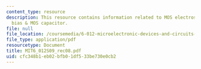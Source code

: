 ```yaml
---
content_type: resource
description: This resource contains information related to MOS electrostatics under
  bias & MOS capacitor.
file: null
file_location: /coursemedia/6-012-microelectronic-devices-and-circuits-spring-2009/cfc348b1eb02bfb01df533be730e0cb2_MIT6_012S09_rec08.pdf
file_type: application/pdf
resourcetype: Document
title: MIT6_012S09_rec08.pdf
uid: cfc348b1-eb02-bfb0-1df5-33be730e0cb2
---
```

